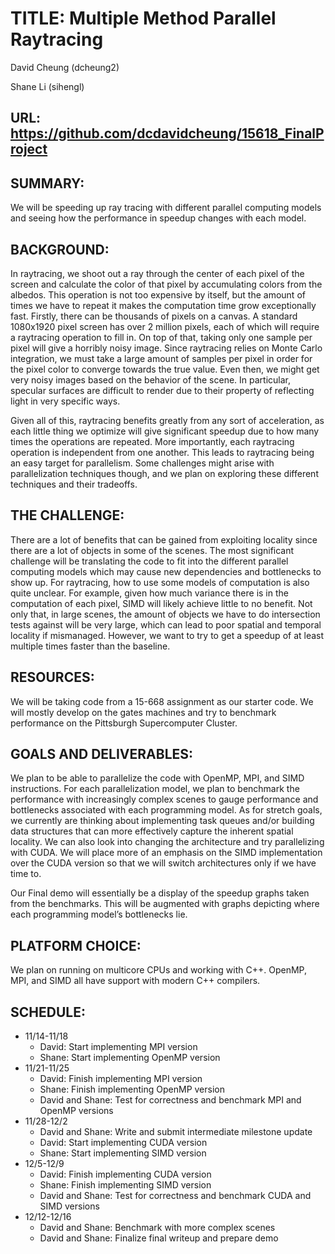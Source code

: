 # TITLE: Multiple Method Parallel Raytracing

David Cheung (dcheung2)

Shane Li (sihengl)


## URL: https://github.com/dcdavidcheung/15618_FinalProject


## SUMMARY: 

We will be speeding up ray tracing with different parallel computing models and seeing how the performance in speedup changes with each model.


## BACKGROUND:

In raytracing, we shoot out a ray through the center of each pixel of the screen and calculate the color of that pixel by accumulating colors from the albedos. This operation is not too expensive by itself, but the amount of times we have to repeat it makes the computation time grow exceptionally fast. Firstly, there can be thousands of pixels on a canvas. A standard 1080x1920 pixel screen has over 2 million pixels, each of which will require a raytracing operation to fill in. On top of that, taking only one sample per pixel will give a horribly noisy image. Since raytracing relies on Monte Carlo integration, we must take a large amount of samples per pixel in order for the pixel color to converge towards the true value. Even then, we might get very noisy images based on the behavior of the scene. In particular, specular surfaces are difficult to render due to their property of reflecting light in very specific ways.

Given all of this, raytracing benefits greatly from any sort of acceleration, as each little thing we optimize will give significant speedup due to how many times the operations are repeated. More importantly, each raytracing operation is independent from one another. This leads to raytracing being an easy target for parallelism. Some challenges might arise with parallelization techniques though, and we plan on exploring these different techniques and their tradeoffs.


## THE CHALLENGE: 

There are a lot of benefits that can be gained from exploiting locality since there are a lot of objects in some of the scenes. The most significant challenge will be translating the code to fit into the different parallel computing models which may cause new dependencies and bottlenecks to show up. For raytracing, how to use some models of computation is also quite unclear. For example, given how much variance there is in the computation of each pixel, SIMD will likely achieve little to no benefit. Not only that, in large scenes, the amount of objects we have to do intersection tests against will be very large, which can lead to poor spatial and temporal locality if mismanaged. However, we want to try to get a speedup of at least multiple times faster than the baseline.


## RESOURCES:

We will be taking code from a 15-668 assignment as our starter code. We will mostly develop on the gates machines and try to benchmark performance on the Pittsburgh Supercomputer Cluster. 


## GOALS AND DELIVERABLES:

We plan to be able to parallelize the code with OpenMP, MPI, and SIMD instructions. For each parallelization model, we plan to benchmark the performance with increasingly complex scenes to gauge performance and bottlenecks associated with each programming model. As for stretch goals, we currently are thinking about implementing task queues and/or building data structures that can more effectively capture the inherent spatial locality. We can also look into changing the architecture and try parallelizing with CUDA. We will place more of an emphasis on the SIMD implementation over the CUDA version so that we will switch architectures only if we have time to. 

Our Final demo will essentially be a display of the speedup graphs taken from the benchmarks. This will be augmented with graphs depicting where each programming model’s bottlenecks lie.


## PLATFORM CHOICE:

We plan on running on multicore CPUs and working with C++. OpenMP, MPI, and SIMD all have support with modern C++ compilers. 



## SCHEDULE: 

- 11/14-11/18  
	- David: Start implementing MPI version  
	- Shane: Start implementing OpenMP version  
- 11/21-11/25
	- David: Finish implementing MPI version  
	- Shane: Finish implementing OpenMP version  
    - David and Shane: Test for correctness and benchmark MPI and OpenMP versions  
- 11/28-12/2  
	- David and Shane: Write and submit intermediate milestone update  
    - David: Start implementing CUDA version  
    - Shane: Start implementing SIMD version  
- 12/5-12/9  
    - David: Finish implementing CUDA version  
    - Shane: Finish implementing SIMD version  
    - David and Shane: Test for correctness and benchmark CUDA and SIMD versions  
- 12/12-12/16  
    - David and Shane: Benchmark with more complex scenes  
	- David and Shane: Finalize final writeup and prepare demo  
